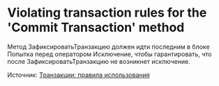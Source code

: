 # Violating transaction rules for the 'Commit Transaction' method

Метод ЗафиксироватьТранзакцию должен идти последним в блоке Попытка перед оператором Исключение, чтобы  гарантировать, что после ЗафиксироватьТранзакцию не возникнет исключение.

Источник: [Транзакции: правила использования](https://its.1c.ru/db/v8std/content/783/hdoc/_top/)
